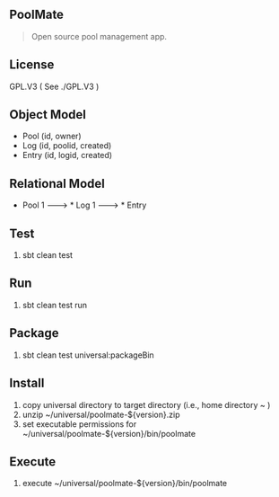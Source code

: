 PoolMate
--------
>Open source pool management app.

License
-------
GPL.V3 ( See ./GPL.V3 )

Object Model
------------
* Pool (id, owner)
* Log (id, poolid, created)
* Entry (id, logid, created)

Relational Model
----------------
* Pool 1 ---> * Log 1 ---> * Entry

Test
----
1. sbt clean test

Run
---
1. sbt clean test run

Package
-------
1. sbt clean test universal:packageBin

Install
-------
1. copy universal directory to target directory (i.e., home directory ~ )
2. unzip ~/universal/poolmate-${version}.zip
3. set executable permissions for ~/universal/poolmate-${version}/bin/poolmate

Execute
-------
1. execute ~/universal/poolmate-${version}/bin/poolmate